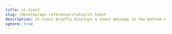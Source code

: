 ```yaml
---
title: st.toast
slug: /develop/api-reference/status/st.toast
description: st.toast briefly displays a toast message in the bottom-right corner
ignore: true
---
```


<Autofunction function="streamlit.toast" />
